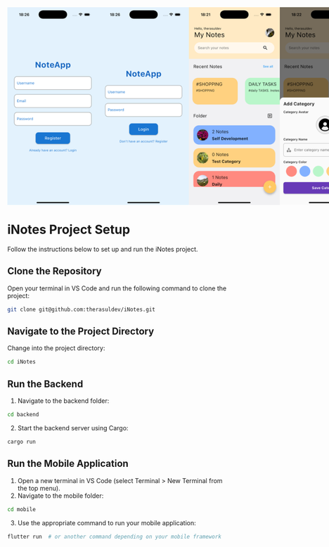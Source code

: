 <div style="display: flex; flex-wrap: nowrap;">
    <img src="mobile/resources/register.png" alt="Register screenshot" width="250" height="450"/>
    <img src="mobile/resources/login.png" alt="Login screenshot" width="250" height="450"/>
    <img src="mobile/resources/mainview.png" alt="Main view screenshot" width="250" height="450"/> 
    <img src="mobile/resources/addcategory.png" alt="Add category screenshot" width="250" height="450"/>
    <img src="mobile/resources/addnote.png" alt="Add note screenshot" width="250" height="450"/>
    <img src="mobile/resources/deletecategory.png" alt="Delete category screenshot" width="250" height="450"/>
    <img src="mobile/resources/deletenote.png" alt="Delete note screenshot" width="250" height="450"/>
    <img src="mobile/resources/editor.png" alt="Editor Screenshot" width="250" height="450"/>
    <img src="mobile/resources/profile.png" alt="Profile Screenshot" width="250" height="450"/>
    <img src="mobile/resources/search.png" alt="Search Screenshot" width="250" height="450"/>
</div>

# iNotes Project Setup

Follow the instructions below to set up and run the iNotes project.

## Clone the Repository

Open your terminal in VS Code and run the following command to clone the project:

```bash
git clone git@github.com:therasuldev/iNotes.git
```
## Navigate to the Project Directory
Change into the project directory:

```bash
cd iNotes
```

## Run the Backend
1. Navigate to the backend folder:
```bash
cd backend
```
2. Start the backend server using Cargo:
```bash
cargo run
```
## Run the Mobile Application
1. Open a new terminal in VS Code (select Terminal > New Terminal from the top menu).
2. Navigate to the mobile folder:
```bash
cd mobile
```
3. Use the appropriate command to run your mobile application:
```bash
flutter run  # or another command depending on your mobile framework
```   




